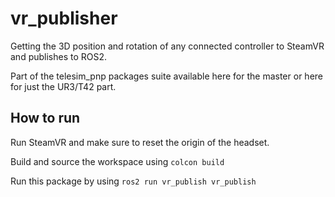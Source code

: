 # vr_publisher

Getting the 3D position and rotation of any connected controller to SteamVR and publishes to ROS2.

Part of the telesim_pnp packages suite available here for the master or here for just the UR3/T42 part.

## How to run

Run SteamVR and make sure to reset the origin of the headset.

Build and source the workspace using `colcon build`

Run this package by using `ros2 run vr_publish vr_publish`


